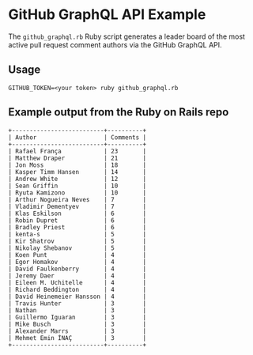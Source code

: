 # GitHub GraphQL API Example

The `github_graphql.rb` Ruby script generates a leader board of the most active pull request comment authors via the GitHub GraphQL API.

## Usage

```
GITHUB_TOKEN=<your token> ruby github_graphql.rb
``` 

## Example output from the Ruby on Rails repo

```
+--------------------------+----------+
| Author                   | Comments |
+--------------------------+----------+
| Rafael França            | 23       |
| Matthew Draper           | 21       |
| Jon Moss                 | 18       |
| Kasper Timm Hansen       | 14       |
| Andrew White             | 12       |
| Sean Griffin             | 10       |
| Ryuta Kamizono           | 10       |
| Arthur Nogueira Neves    | 7        |
| Vladimir Dementyev       | 7        |
| Klas Eskilson            | 6        |
| Robin Dupret             | 6        |
| Bradley Priest           | 6        |
| kenta-s                  | 5        |
| Kir Shatrov              | 5        |
| Nikolay Shebanov         | 5        |
| Koen Punt                | 4        |
| Egor Homakov             | 4        |
| David Faulkenberry       | 4        |
| Jeremy Daer              | 4        |
| Eileen M. Uchitelle      | 4        |
| Richard Beddington       | 4        |
| David Heinemeier Hansson | 4        |
| Travis Hunter            | 3        |
| Nathan                   | 3        |
| Guillermo Iguaran        | 3        |
| Mike Busch               | 3        |
| Alexander Marrs          | 3        |
| Mehmet Emin İNAÇ         | 3        |
+--------------------------+----------+
```